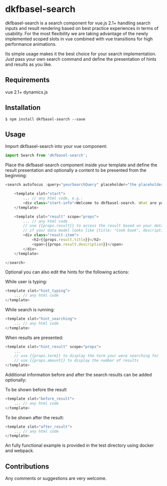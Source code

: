 # dkfbasel-search
dkfbasel-search is a search component for vue.js 2.1+ handling search inputs
and result rendering based on best practice experiences in terms of usability.
For the most flexibility we are taking advantage of the newly implemented scoped
slots in vue combined with vue transitions for high performance animations.

Its simple usage makes it the best choice for your search implementation.
Just pass your own search command and define the presentation of hints and
results as you like.

## Requirements
vue 2.1+
dynamics.js

## Installation
```
$ npm install dkfbasel-search --save
```

## Usage
Import dkfbasel-search into your vue component:

```javascript
import Search from 'dkfbasel-search';
```

Place the dkfbasel-search component inside your template and define the result
presentation and optionally a content to be presented from the beginning:

```javascript
<search autofocus :query="yourSearchQuery" placeholder="the placeholder text is optional">

	<template slot="start">
		... // any html code, e.g.:
		<div class="start-info">Welcome to dkfbasel-search. What are you looking for?</div>
	</template>

	<template slot="result" scope="props">
		... // any html code
		// use {{props.result}} to access the result based on your data model, e.g.
		// if your data model looks like {title: "Cook book", description: "A book with lots of yammy food"}:
		<div class="result-item">
			<h2>{{props.result.title}}</h2>
			<span>{{props.result.description}}</span>
		</div>
	</template>

</search>
```

Optional you can also edit the hints for the following actions:

While user is typing:
```javascript
<template slot="hint_typing">
	... // any html code
</template>
```

While search is running:
```javascript
<template slot="hint_searching">
	... // any html code
</template>
```

When results are presented:
```javascript
<template slot="hint_result" scope="props">
	...
	// use {{props.term}} to display the term your were searching for
	// use {{props.amount}} to display the number of results
</template>
```

Additional information before and after the search results can be added optionally:

To be shown before the result
```javascript
<template slot="before_result">
	... // any html code
</template>
```

To be shown after the result:
```javascript
<template slot="after_result">
	... // any html code
</template>
```

An fully functional example is provided in the test directory using
docker and webpack.

## Contributions
Any comments or suggestions are very welcome.
